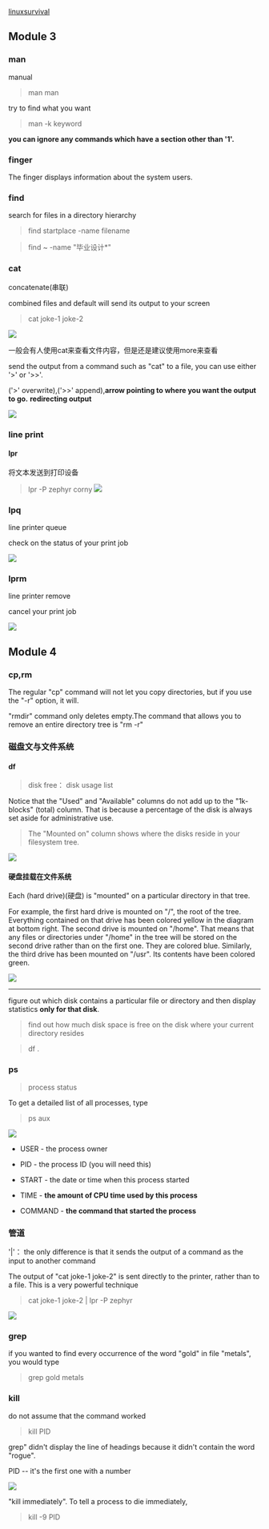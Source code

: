 
[linuxsurvival](https://linuxsurvival.com/linux-tutorial-module-3-introduction/)

## Module 3

### man

manual 

> man man 

try to find what you want 

> man -k keyword 

**you can ignore any commands which have a section other than '1'.**



### finger

The finger displays information about the system users.


### find

search for files in a directory hierarchy

> find startplace -name filename

> find ~ -name "毕业设计*"



### cat

concatenate(串联)

combined files and default will send its output to your screen

> cat joke-1 joke-2

![](./imgs/cat.png)




一般会有人使用cat来查看文件内容，但是还是建议使用more来查看

send the output from a command such as "cat" to a file, you can use either '>' or '>>'.

('>' overwrite),('>>' append),**arrow pointing to where you want the output to go.** **redirecting output**

![](./imgs/cat-2.png)


### line print

#### lpr

将文本发送到打印设备
> lpr -P zephyr corny
![](./imgs/cat-3.png)


### lpq

line printer queue

check on the status of your print job

![](./imgs/cat-4.png)



### lprm

line printer remove

cancel your print job

![](./imgs/cat-5.png)


## Module 4


### cp,rm

The regular "cp" command will not let you copy directories, but if you use the "-r" option, it will. 



"rmdir" command only deletes empty.The command that allows you to remove an entire directory tree is "rm -r"



### 磁盘文与文件系统


#### df

> disk free： disk usage list

Notice that the "Used" and "Available" columns do not add up to the "1k-blocks" (total) column. That is because a percentage of the disk is always set aside for administrative use.


> The "Mounted on" column shows where the disks reside in your filesystem tree.

![](./imgs/file.png)



#### 硬盘挂载在文件系统

Each (hard drive)(硬盘) is "mounted" on a particular directory in that tree. 

For example, the first hard drive is mounted on "/", the root of the tree. Everything contained on that drive has been colored yellow in the diagram at bottom right. The second drive is mounted on "/home". That means that any files or directories under "/home" in the tree will be stored on the second drive rather than on the first one. They are colored blue. Similarly, the third drive has been mounted on "/usr". Its contents have been colored green.

![](./imgs/file-1.png)



------------

figure out which disk contains a particular file or directory and then display statistics **only for that disk**.

>  find out how much disk space is free on the disk where your current directory resides

> df .




### ps

> process status

To get a detailed list of all processes, type

> ps aux

![](./imgs/ps-1.png)


- USER - the process owner

- PID - the process ID (you will need this)

- START - the date or time when this process started

- TIME - **the amount of CPU time used by this process**

- COMMAND - **the command that started the process**



### 管道

'|'： the only difference is that it sends the output of a command as the input to another command


The output of "cat joke-1 joke-2" is sent directly to the printer, rather than to a file. This is a very powerful technique

>   cat joke-1 joke-2 | lpr -P zephyr

![](./imgs/pipe.png)



### grep

if you wanted to find every occurrence of the word "gold" in file "metals", you would type

> grep gold metals


### kill


do not assume that the command worked

> kill PID

grep" didn't display the line of headings because it didn't contain the word "rogue". 

PID -- it's the first one with a number

![](./imgs/kill.png)


"kill immediately". To tell a process to die immediately, 

> kill -9 PID

